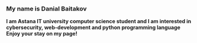 ### My name is Danial Baitakov
**I am Astana IT university computer science student and I am interested in cybersecurity, web-development and python programming language**
**Enjoy your stay on my page!**
